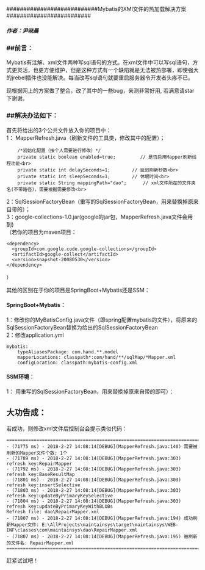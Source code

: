 
###########################Mybatis的XMl文件的热加载解决方案#########################
<br>
<h5>作者：尹晓晨<h5>
<h3>##前言：</h3>
Mybatis有注解、xml文件两种写sql语句的方式。在xml文件中可以写sql语句，方式更灵活，也更方便维护，但是这种方式有一个缺陷就是无法被热部署，即使强大的jrebel插件也没能解决。每当改写sql语句就要重启服务器令开发者头疼不已。

现根据网上的方案做了整合，改了其中的一些bug，亲测非常好用, 若满意请star下谢谢。
<h3>##解决办法如下：</h3>
首先将给出的3个公共文件放入你的项目中：<br>
1： MapperRefresh.java（刷新文件的工具类，修改其中的配置）；<br>

        /*初始化配置（按个人需要进行修改）*/
        private static boolean enabled=true;         // 是否启用Mapper刷新线程功能<br>
        private static int delaySeconds=1;        // 延迟刷新秒数<br>
        private static int sleepSeconds=1;        // 休眠时间<br>
        private static String mappingPath="dao";      // xml文件所在的文件夹名(不带路径)，需要根据需要修改<br>

2：SqlSessionFactoryBean（重写的SqlSessionFactoryBean，用来替换掉原来自带的）；<br>
3：google-collections-1.0.jar(google的jar包，MapperRefresh.java文件会用到) <br>
（若你的项目为maven项目： <br>

    <dependency>
      <groupId>com.google.code.google-collections</groupId>
      <artifactId>google-collect</artifactId>
      <version>snapshot-20080530</version>
    </dependency>
 
 ）   
  
其他的区别在于你的项目是SpringBoot+Mybatis还是SSM：
<h4>SpringBoot+Mybatis：</h4>
1：修改你的MyBatisConfig.java文件（即spring配置mybatis的文件），将原来的SqlSessionFactoryBean替换为给出的SqlSessionFactoryBean<br>
2：修改application.yml<br>
    
    mybatis:
        typeAliasesPackage: com.hand.**.model
        mapperLocations: classpath*:com/hand/**/sqlMap/*Mapper.xml
        configLocation: classpath:mybatis-config.xml
    
<h4>SSM环境：</h4>
1： 用重写的SqlSessionFactoryBean，用来替换掉原来自带的即可）：<br>
 <!-- 配置mybitas SqlSessionFactoryBean-->
    <bean id="sqlSessionFactory" class="com.maintainsys.util.SqlSessionFactoryBean">
        <property name="dataSource" ref="dataSource"/>
        <property name="mapperLocations" value="classpath*:/com/maintainsys/dao/*Mapper.xml"/>
        <property name="configLocation" value="classpath:mybatis-config.xml"/>
    </bean>

<h2>大功告成：</h4>
若成功，则修改xml文件后控制台会提示类似代码：<br>

    ===========================================================================================================
    - (71775 ms) - 2018-2-27 14:08:14[DEBUG](MapperRefresh.java:140) 需要被刷新的Mapper文件个数: 1个
    - (71789 ms) - 2018-2-27 14:08:14[DEBUG](MapperRefresh.java:303) refresh key:RepairMapper
    - (71792 ms) - 2018-2-27 14:08:14[DEBUG](MapperRefresh.java:303) refresh key:BaseResultMap
    - (71801 ms) - 2018-2-27 14:08:14[DEBUG](MapperRefresh.java:303) refresh key:insertSelective
    - (71803 ms) - 2018-2-27 14:08:14[DEBUG](MapperRefresh.java:303) refresh key:updateByPrimaryKeySelective
    - (71804 ms) - 2018-2-27 14:08:14[DEBUG](MapperRefresh.java:303) refresh key:updateByPrimaryKeyWithBLOBs
    Refresh file: dao\RepairMapper.xml
    - (71807 ms) - 2018-2-27 14:08:14[DEBUG](MapperRefresh.java:194) 成功刷新Mapper文件: E:\AllProjects\maintainsys\target\maintainsys\WEB-INF\classes\com\maintainsys\dao\RepairMapper.xml
    - (71807 ms) - 2018-2-27 14:08:14[DEBUG](MapperRefresh.java:195) 被刷新的文件名: RepairMapper.xml
    ===========================================================================================================

赶紧试试吧！